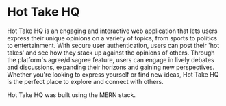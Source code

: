 # Hot Take HQ

Hot Take HQ is an engaging and interactive web application that lets users express their unique opinions on a variety of topics, from sports to politics to entertainment. With secure user authentication, users can post their 'hot takes' and see how they stack up against the opinions of others. Through the platform's agree/disagree feature, users can engage in lively debates and discussions, expanding their horizons and gaining new perspectives. Whether you're looking to express yourself or find new ideas, Hot Take HQ is the perfect place to explore and connect with others.

Hot Take HQ was built using the MERN stack.
